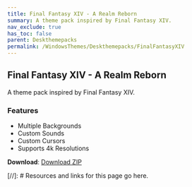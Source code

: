 ```yaml
---
title: Final Fantasy XIV - A Realm Reborn
summary: A theme pack inspired by Final Fantasy XIV.
nav_exclude: true
has_toc: false
parent: Deskthemepacks
permalink: /WindowsThemes/Deskthemepacks/FinalFantasyXIV
---
```


## Final Fantasy XIV - A Realm Reborn
A theme pack inspired by Final Fantasy XIV.

### Features

- Multiple Backgrounds
- Custom Sounds
- Custom Cursors
- Supports 4k Resolutions

**Download**: [Download ZIP] 

<!-- ////////////////////////////////////////////////////////////////////////////////////////////////////////////////////// -->

[//]: # Resources and links for this page go here.

[Download ZIP]: https://gitlab.com/the-back-room/deskthemepacks/sfw/ffxiv-arr/-/archive/main/ffxiv-arr-main.zip

<!-- ////////////////////////////////////////////////////////////////////////////////////////////////////////////////////// -->



